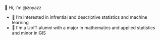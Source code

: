  👋 Hi, I’m @zoyazz
- 👀 I’m interested in infrential and descriptive statistics and machine learning
- 🌱 I'm a UofT alumni with a major in mathematics and applied statistics and minor in GIS

<!---
zoyazz/zoyazz is a ✨ special ✨ repository because its `README.md` (this file) appears on your GitHub profile.
You can click the Preview link to take a look at your changes.
--->
